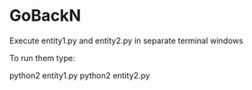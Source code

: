 # GoBackN
Execute entity1.py and entity2.py in separate terminal windows

To run them type:

python2 entity1.py
python2 entity2.py